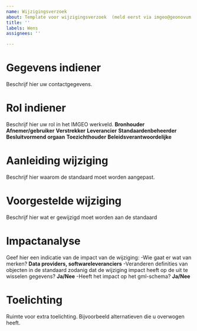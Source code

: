 ```yaml
---
name: Wijzigingsverzoek
about: Template voor wijzigingsverzoek  (meld eerst via imgeo@geonovum.nl)
title: ''
labels: Wens
assignees: ''

---
```


# Gegevens indiener
Beschrijf hier uw contactgegevens.

# Rol indiener
Beschrijf hier uw rol in het IMGEO werkveld.
**Bronhouder**
**Afnemer/gebruiker**
**Verstrekker**
**Leverancier**
**Standaardenbeheerder**
**Besluitvormend orgaan**
**Toezichthouder**
**Beleidsverantwoordelijke**

# Aanleiding wijziging
Beschrijf hier waarom de standaard moet worden aangepast.

# Voorgestelde wijziging
Beschrijf hier wat er gewijzigd moet worden aan de standaard

# Impactanalyse
Geef hier een indicatie van de impact van de wijziging:
-Wie gaat er wat van merken? **Data providers, softwareleveranciers**
-Veranderen definities van objecten in de standaard zodanig dat de wijziging impact heeft op de uit te wisselen gegevens? **Ja/Nee**
-Heeft het impact op het gml-schema? **Ja/Nee**

# Toelichting
Ruimte voor extra toelichting. Bijvoorbeeld alternatieven die u overwogen heeft.
